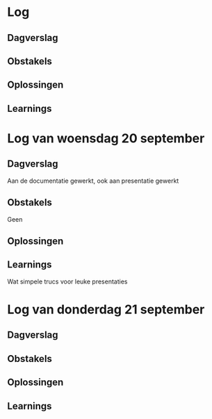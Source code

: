 # Log 

## Dagverslag

## Obstakels

## Oplossingen

## Learnings

# Log van woensdag 20 september

## Dagverslag
Aan de documentatie gewerkt, ook aan presentatie gewerkt
## Obstakels
Geen
## Oplossingen

## Learnings
Wat simpele trucs voor leuke presentaties

# Log van donderdag 21 september

## Dagverslag

## Obstakels

## Oplossingen

## Learnings



